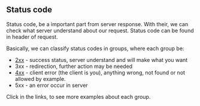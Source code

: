 ## Status code

Status code, be a important part from server response. With their, we can check what server understand about our request. Status code can be found in header of request.

Basically, we can classify status codes in groups, where each group be:

- [2xx](https://github.com/darlanmendonca/rest-styleguide/blob/master/status_code_2xx.md) - success status, server understand and will make what you want
- 3xx - redirection, further action may be needed
- [4xx](https://github.com/darlanmendonca/rest-styleguide/blob/master/status_code_4xx.md) - client error (the client is you), anything wrong, not found or not allowed by example.
- 5xx - an error occur in server

Click in the links, to see more examples about each group.



